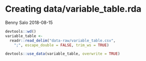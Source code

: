 Creating data/variable\_table.rda
================
Benny Salo
2018-08-15

``` r
devtools::wd()
variable_table <- 
  readr::read_delim("data-raw/variable_table.csv", 
    ";", escape_double = FALSE, trim_ws = TRUE)

devtools::use_data(variable_table, overwrite = TRUE)
```
